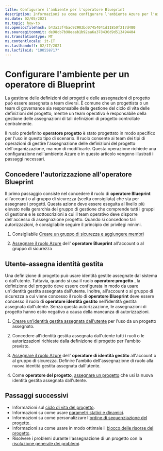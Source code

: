 ```yaml
---
title: Configurare l'ambiente per l'operatore Blueprint
description: Informazioni su come configurare l'ambiente Azure per l'uso con il ruolo predefinito operatore di Azure.
ms.date: 02/05/2021
ms.topic: how-to
ms.openlocfilehash: b43a33f4bac92903bd07454041d11850f217d480
ms.sourcegitcommit: de98cb7b98eaab1b92aa6a378436d9d513494404
ms.translationtype: MT
ms.contentlocale: it-IT
ms.lasthandoff: 02/17/2021
ms.locfileid: "100558717"
---
```

# <a name="configure-your-environment-for-a-blueprint-operator"></a>Configurare l'ambiente per un operatore di Blueprint

La gestione delle definizioni dei progetti e delle assegnazioni di progetto può essere assegnata a team diversi. È comune che un progettista o un team di governance sia responsabile della gestione del ciclo di vita delle definizioni del progetto, mentre un team operativo è responsabile della gestione delle assegnazioni di tali definizioni di progetto controllate centralmente.

Il ruolo predefinito **operatore progetto** è stato progettato in modo specifico per l'uso in questo tipo di scenario. Il ruolo consente ai team dei tipi di operazioni di gestire l'assegnazione delle definizioni del progetto dell'organizzazione, ma non di modificarle. Questa operazione richiede una configurazione nell'ambiente Azure e in questo articolo vengono illustrati i passaggi necessari.

## <a name="grant-permission-to-the-blueprint-operator"></a>Concedere l'autorizzazione all'operatore Blueprint

Il primo passaggio consiste nel concedere il ruolo di **operatore Blueprint** all'account o al gruppo di sicurezza (scelta consigliata) che sta per assegnare i progetti. Questa azione deve essere eseguita al livello più elevato nella gerarchia del gruppo di gestione che comprende tutti i gruppi di gestione e le sottoscrizioni a cui il team operativo deve disporre dell'accesso di assegnazione progetto. Quando si concedono tali autorizzazioni, è consigliabile seguire il principio dei privilegi minimi.

1. Consigliabile [Creare un gruppo di sicurezza e aggiungere membri](../../../active-directory/fundamentals/active-directory-groups-create-azure-portal.md)

1. [Assegnare il ruolo Azure](../../../role-based-access-control/role-assignments-portal.md) dell' **operatore Blueprint** all'account o al gruppo di sicurezza

## <a name="user-assign-managed-identity"></a>Utente-assegna identità gestita

Una definizione di progetto può usare identità gestite assegnate dal sistema o dall'utente. Tuttavia, quando si usa il ruolo **operatore progetto** , la definizione del progetto deve essere configurata in modo da usare un'identità gestita assegnata dall'utente. Inoltre, all'account o al gruppo di sicurezza a cui viene concesso il ruolo di **operatore Blueprint** deve essere concesso il ruolo di **operatore identità gestito** nell'identità gestita assegnata dall'utente. Senza questa autorizzazione, le assegnazioni di progetto hanno esito negativo a causa della mancanza di autorizzazioni.

1. [Creare un'identità gestita assegnata dall'utente](../../../active-directory/managed-identities-azure-resources/how-to-manage-ua-identity-portal.md#create-a-user-assigned-managed-identity) per l'uso da un progetto assegnato.

1. Concedere all'identità gestita assegnata dall'utente tutti i ruoli o le autorizzazioni richieste dalla definizione di progetto per l'ambito previsto.

1. [Assegnare il ruolo Azure](../../../role-based-access-control/role-assignments-portal.md) dell' **operatore di identità gestito** all'account o al gruppo di sicurezza. Definire l'ambito dell'assegnazione di ruolo alla nuova identità gestita assegnata dall'utente.

1. Come **operatore del progetto**, [assegnare un progetto](../create-blueprint-portal.md#assign-a-blueprint) che usi la nuova identità gestita assegnata dall'utente.

## <a name="next-steps"></a>Passaggi successivi

- Informazioni sul [ciclo di vita del progetto](../concepts/lifecycle.md).
- Informazioni su come usare [parametri statici e dinamici](../concepts/parameters.md).
- Informazioni su come personalizzare l'[ordine di sequenziazione del progetto](../concepts/sequencing-order.md).
- Informazioni su come usare in modo ottimale il [blocco delle risorse del progetto](../concepts/resource-locking.md).
- Risolvere i problemi durante l'assegnazione di un progetto con la [risoluzione generale dei problemi](../troubleshoot/general.md).